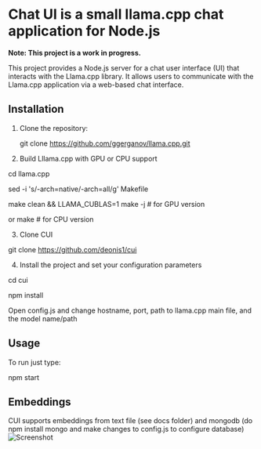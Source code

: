 # Chat UI is a small llama.cpp chat application for Node.js 

**Note: This project is a work in progress.**

This project provides a Node.js server for a chat user interface (UI) that interacts with the Llama.cpp library. It allows users to communicate with the Llama.cpp application via a web-based chat interface.

## Installation

1. Clone the repository:

    git clone https://github.com/ggerganov/llama.cpp.git 

2. Build Lllama.cpp with GPU or CPU support

cd llama.cpp

sed -i 's/-arch=native/-arch=all/g' Makefile

make clean && LLAMA_CUBLAS=1 make -j   # for GPU version

or make # for CPU version

3. Clone CUI
   
git clone https://github.com/deonis1/cui

4. Install the project and set your configuration parameters
  
cd cui

npm install

Open config.js and change hostname, port, path to llama.cpp main file, and the model name/path

## Usage
To run just type:

npm start

## Embeddings
CUI supports embeddings from text file (see docs folder) and mongodb (do npm install mongo and make changes to config.js to configure database) 
![Screenshot](https://github.com/deonis1/llcui/blob/main/Screenshot_2.png)

